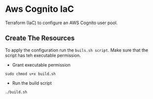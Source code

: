 # Aws Cognito IaC
Terraform (IaC) to configure an AWS Cognito user pool.


## Create The Resources
To apply the configuration run the `buils.sh script`. Make sure that the script has teh executable permission.
- Grant executable permission
```shell script
sudo chmod u+x build.sh
```
- Run the build script
```shell script
./build.sh
```

